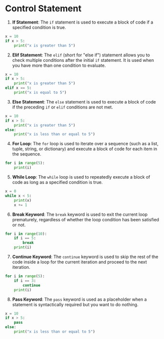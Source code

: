 # Control Statement

1. **If Statement**:
The `if` statement is used to execute a block of code if a specified condition is true.

```python
x = 10
if x > 5:
    print("x is greater than 5")
```

2. **Elif Statement**:
The `elif` (short for "else if") statement allows you to check multiple conditions after the initial `if` statement. It is used when you have more than one condition to evaluate.

```python
x = 10
if x > 5:
    print("x is greater than 5")
elif x == 5:
    print("x is equal to 5")
```

3. **Else Statement**:
The `else` statement is used to execute a block of code if the preceding `if` or `elif` conditions are not met.

```python
x = 10
if x > 5:
    print("x is greater than 5")
else:
    print("x is less than or equal to 5")
```

4. **For Loop**:
The `for` loop is used to iterate over a sequence (such as a list, tuple, string, or dictionary) and execute a block of code for each item in the sequence.

```python
for i in range(5):
    print(i)
```

5. **While Loop**:
The `while` loop is used to repeatedly execute a block of code as long as a specified condition is true.

```python
x = 0
while x < 5:
    print(x)
    x += 1
```

6. **Break Keyword**:
The `break` keyword is used to exit the current loop prematurely, regardless of whether the loop condition has been satisfied or not.

```python
for i in range(10):
    if i == 5:
        break
    print(i)
```

7. **Continue Keyword**:
The `continue` keyword is used to skip the rest of the code inside a loop for the current iteration and proceed to the next iteration.

```python
for i in range(5):
    if i == 3:
        continue
    print(i)
```

8. **Pass Keyword**:
The `pass` keyword is used as a placeholder when a statement is syntactically required but you want to do nothing.

```python
x = 10
if x > 5:
    pass
else:
    print("x is less than or equal to 5")
```
